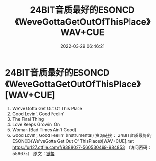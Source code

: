 ﻿---
title: 24BIT音质最好的ESONCD《WeveGottaGetOutOfThisPlace》WAV+CUE
date: 2022-03-29 06:46:21
categories: 外语音乐
tags: 外语音乐
---
# 24BIT音质最好的ESONCD《WeveGottaGetOutOfThisPlace》[WAV+CUE]

01. We've Gotta Get Out Of This Place
02. Good Lovin', Good Feelin'
03. The Final Thing
04. Love Keeps Growin' On
05. Woman (Bad Times Ain't Good)
06. Good Lovin', Good Feelin' (Instrumental)
资源链接：
24BIT音质最好的ESONCD《We'veGotta Get Out Of
ThisPlace》[WAV+CUE].rar: https://url27.ctfile.com/f/9388027-560530499-984853
（访问密码：559675）
原文：[链接](https://blog.sina.com.cn/s/blog_1647c7e7601030wfl.html)